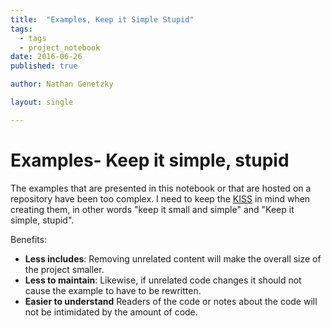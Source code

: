 ```yaml
---
title:  "Examples, Keep it Simple Stupid"
tags:
  - tags
  - project_notebook
date: 2016-06-26
published: true

author: Nathan Genetzky

layout: single

---
```



# Examples- Keep it simple, stupid

The examples that are presented in this notebook or that are hosted on a repository
have been too complex. I need to keep the [KISS][wp1] in mind when creating them,
in other words "keep it small and simple" and "Keep it simple, stupid".

Benefits: 
- **Less includes**:
Removing unrelated content will make the overall size of the project smaller.
- **Less to maintain**:
Likewise, if unrelated code changes it should not cause the example to have to be
rewritten.
- **Easier to understand**
Readers of the code or notes about the code will not be intimidated by the amount
of code.

[wp1]: https://en.wikipedia.org/wiki/KISS_principle
